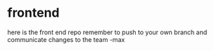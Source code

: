 # frontend
here is the front end repo remember to push to your own branch and communicate changes to the team -max